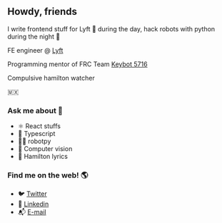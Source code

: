 ## Howdy, friends

I write frontend stuff for Lyft 🚗 during the day, hack robots with python during the night 🤖

FE engineer @ [Lyft](https://eng.lyft.com/)

Programming mentor of FRC Team [Keybot 5716](https://www.facebook.com/keybot.first/)

Compulsive hamilton watcher

🇲🇽

### Ask me about 💬
- ⚛️ React stuffs
- 🌟 Typescript
- 🤖🐍 robotpy
- 👀 Computer vision
- 🕺 Hamilton lyrics

### Find me on the web! 🌎
* 🐦 [Twitter](https://twitter.com/Eguzkiman)
* 👔 [Linkedin](https://www.linkedin.com/in/eguzkiman/)
* 📬 [E-mail](mailto:eguzkia@lyft.com)

